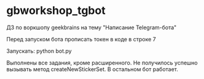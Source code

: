 # gbworkshop_tgbot
ДЗ по воркшопу geekbrains на тему "Написание Telegram-бота"

Перед запуском бота прописать токен в коде в строке 7

Запускать:
python bot.py

Выполнены все задания, кроме расширенного. Не получилось успешно вызывать метод createNewStickerSet. В остальном бот работает.
